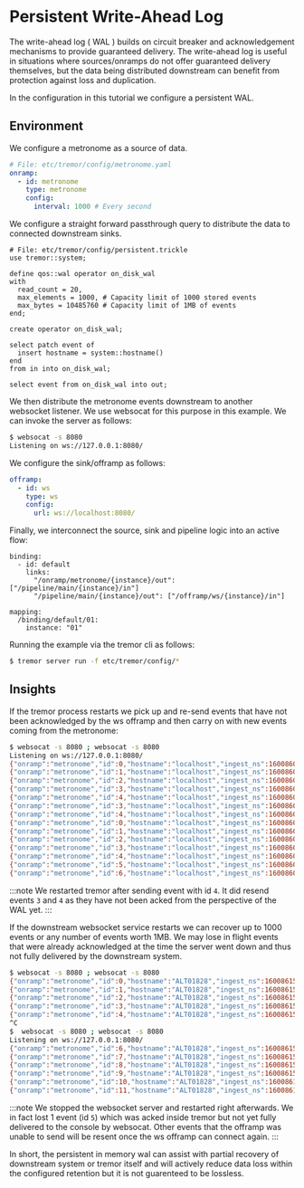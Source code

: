# Persistent Write-Ahead Log

The write-ahead log ( WAL ) builds on circuit breaker and acknowledgement mechanisms to
provide guaranteed delivery. The write-ahead log is useful in situations
where sources/onramps do not offer guaranteed delivery themselves, but the data being distributed downstream can benefit from protection against loss and duplication.

In the configuration in this tutorial we configure a persistent WAL.

## Environment

We configure a metronome as a source of data.

```yaml
# File: etc/tremor/config/metronome.yaml
onramp:
  - id: metronome
    type: metronome
    config:
      interval: 1000 # Every second
```

We configure a straight forward passthrough query to distribute
the data to connected downstream sinks.

```trickle
# File: etc/tremor/config/persistent.trickle
use tremor::system;

define qos::wal operator on_disk_wal
with
  read_count = 20,
  max_elements = 1000, # Capacity limit of 1000 stored events
  max_bytes = 10485760 # Capacity limit of 1MB of events
end;

create operator on_disk_wal;

select patch event of
  insert hostname = system::hostname()
end
from in into on_disk_wal;

select event from on_disk_wal into out;
```

We then distribute the metronome events downstream to another websocket
listener. We use websocat for this purpose in this example. We can invoke
the server as follows:

```bash
$ websocat -s 8080
Listening on ws://127.0.0.1:8080/
```

We configure the sink/offramp as follows:

```yaml
offramp:
  - id: ws
    type: ws
    config:
      url: ws://localhost:8080/
```

Finally, we interconnect the source, sink and pipeline logic into
an active flow:

```
binding:
  - id: default
    links:
      "/onramp/metronome/{instance}/out": ["/pipeline/main/{instance}/in"]
      "/pipeline/main/{instance}/out": ["/offramp/ws/{instance}/in"]

mapping:
  /binding/default/01:
    instance: "01"
```

Running the example via the tremor cli as follows:

```bash
$ tremor server run -f etc/tremor/config/*
```

## Insights

If the tremor process restarts we pick up and re-send events that have not been acknowledged by the ws offramp and then carry on with new events coming from the metronome:

```bash
$ websocat -s 8080 ; websocat -s 8080
Listening on ws://127.0.0.1:8080/
{"onramp":"metronome","id":0,"hostname":"localhost","ingest_ns":1600860720749137000}
{"onramp":"metronome","id":1,"hostname":"localhost","ingest_ns":1600860721751965000}
{"onramp":"metronome","id":2,"hostname":"localhost","ingest_ns":1600860722756684000}
{"onramp":"metronome","id":3,"hostname":"localhost","ingest_ns":1600860723761037000}
{"onramp":"metronome","id":4,"hostname":"localhost","ingest_ns":1600860724764683000}
{"onramp":"metronome","id":3,"hostname":"localhost","ingest_ns":1600860723761037000}
{"onramp":"metronome","id":4,"hostname":"localhost","ingest_ns":1600860724764683000}
{"onramp":"metronome","id":0,"hostname":"localhost","ingest_ns":1600860730353260000}
{"onramp":"metronome","id":1,"hostname":"localhost","ingest_ns":1600860731355463000}
{"onramp":"metronome","id":2,"hostname":"localhost","ingest_ns":1600860732357883000}
{"onramp":"metronome","id":3,"hostname":"localhost","ingest_ns":1600860733362429000}
{"onramp":"metronome","id":4,"hostname":"localhost","ingest_ns":1600860734364277000}
{"onramp":"metronome","id":5,"hostname":"localhost","ingest_ns":1600860735367967000}
{"onramp":"metronome","id":6,"hostname":"localhost","ingest_ns":1600860736373137000}
```

:::note
We restarted tremor after sending event with id `4`. It did resend events `3` and `4` as they have not been acked from the perspective of the WAL yet.
:::

If the downstream websocket service restarts we can recover up to 1000 events or any number of events worth 1MB. We may lose in flight events that were already acknowledged at the time the server went down and thus not fully delivered by the downstream system.

```bash
$ websocat -s 8080 ; websocat -s 8080
{"onramp":"metronome","id":0,"hostname":"ALT01828","ingest_ns":1600861519788231000}
{"onramp":"metronome","id":1,"hostname":"ALT01828","ingest_ns":1600861520790241000}
{"onramp":"metronome","id":2,"hostname":"ALT01828","ingest_ns":1600861521792297000}
{"onramp":"metronome","id":3,"hostname":"ALT01828","ingest_ns":1600861522797476000}
{"onramp":"metronome","id":4,"hostname":"ALT01828","ingest_ns":1600861523802114000}
^C
$  websocat -s 8080 ; websocat -s 8080
Listening on ws://127.0.0.1:8080/
{"onramp":"metronome","id":6,"hostname":"ALT01828","ingest_ns":1600861525809835000}
{"onramp":"metronome","id":7,"hostname":"ALT01828","ingest_ns":1600861526813574000}
{"onramp":"metronome","id":8,"hostname":"ALT01828","ingest_ns":1600861527817722000}
{"onramp":"metronome","id":9,"hostname":"ALT01828","ingest_ns":1600861528822667000}
{"onramp":"metronome","id":10,"hostname":"ALT01828","ingest_ns":1600861529826521000}
{"onramp":"metronome","id":11,"hostname":"ALT01828","ingest_ns":1600861530830497000}
```

:::note
We stopped the websocket server and restarted right afterwards. We in fact lost 1 event (id `5`) which was acked inside tremor but not yet fully delivered to the console by websocat. Other events that the offramp was unable to send will be resent once the ws offramp can connect again.
:::

In short, the persistent in memory wal can assist with partial recovery of downstream system or tremor itself and will actively reduce data loss within the configured retention but it is not guarenteed to be lossless.
